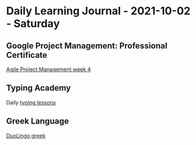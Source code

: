 # Daily Learning Journal - 2021-10-02 - Saturday

## Google Project Management: Professional Certificate

[Agile Project Management week 4](https://www.coursera.org/learn/agile-project-management/home/week/4)

## Typing Academy

Daily [typing lessons](https://www.typing.academy/typing-tutor/lessons)

## Greek Language

[DuoLingo greek](https://www.duolingo.com/learn)

